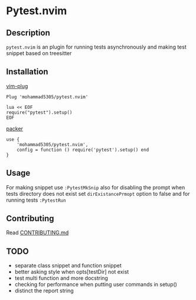 # Pytest.nvim

## Description
`pytest.nvim`  is an plugin for running tests asynchronously and making test snippet based on treesitter

## Installation

[vim-plug](https://github.com/junegunn/vim-plug)

```
Plug 'mohammad5305/pytest.nvim'

lua << EOF
require("pytest").setup()
EOF
```

[packer](https://github.com/wbthomason/packer.nvim)

```
use {
    'mohammad5305/pytest.nvim',
    config = function () require('pytest').setup() end
}
```

## Usage

For making snippet use `:PytestMkSnip` also for disabling the prompt when tests directory does
not exist set `dirExistancePrmopt` option to false and for running tests `:PytestRun`

## Contributing
Read [CONTRIBUTING.md](CONTRIBUTING.md)


## TODO
* separate class snippet and function snippet
* better asking style when opts[testDir] not exist
* test multi function and more docstring
* checking for performance when putting user commands in setup()
* distinct the report string
